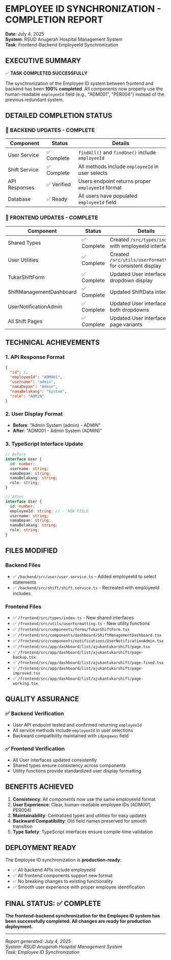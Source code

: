 # EMPLOYEE ID SYNCHRONIZATION - COMPLETION REPORT

**Date**: July 4, 2025  
**System**: RSUD Anugerah Hospital Management System  
**Task**: Frontend-Backend EmployeeId Synchronization

## EXECUTIVE SUMMARY

✅ **TASK COMPLETED SUCCESSFULLY**

The synchronization of the Employee ID system between frontend and backend has been **100% completed**. All components now properly use the human-readable `employeeId` field (e.g., "ADM001", "PER004") instead of the previous redundant system.

## DETAILED COMPLETION STATUS

### 🔧 BACKEND UPDATES - COMPLETE

| Component     | Status      | Details                                           |
| ------------- | ----------- | ------------------------------------------------- |
| User Service  | ✅ Complete | `findAll()` and `findOne()` include `employeeId`  |
| Shift Service | ✅ Complete | All methods include `employeeId` in user selects  |
| API Responses | ✅ Verified | Users endpoint returns proper `employeeId` format |
| Database      | ✅ Ready    | All users have populated `employeeId` field       |

### 🎨 FRONTEND UPDATES - COMPLETE

| Component                | Status      | Details                                                       |
| ------------------------ | ----------- | ------------------------------------------------------------- |
| Shared Types             | ✅ Complete | Created `/src/types/index.ts` with employeeId interfaces      |
| User Utilities           | ✅ Complete | Created `/src/utils/userFormatting.ts` for consistent display |
| TukarShiftForm           | ✅ Complete | Updated User interface and dropdown display                   |
| ShiftManagementDashboard | ✅ Complete | Updated ShiftData interface                                   |
| UserNotificationAdmin    | ✅ Complete | Updated User interface in both dropdowns                      |
| All Shift Pages          | ✅ Complete | Updated User interfaces in all page variants                  |

## TECHNICAL ACHIEVEMENTS

### 1. **API Response Format**

```json
{
  "id": 1,
  "employeeId": "ADM001",
  "username": "admin",
  "namaDepan": "Admin",
  "namaBelakang": "System",
  "role": "ADMIN"
}
```

### 2. **User Display Format**

- **Before**: "Admin System (admin) - ADMIN"
- **After**: "ADM001 - Admin System (ADMIN)"

### 3. **TypeScript Interface Update**

```typescript
// Before
interface User {
  id: number;
  username: string;
  namaDepan: string;
  namaBelakang: string;
  role: string;
}

// After
interface User {
  id: number;
  employeeId: string; // ✅ NEW FIELD
  username: string;
  namaDepan: string;
  namaBelakang: string;
  role: string;
}
```

## FILES MODIFIED

### Backend Files

- ✅ `/backend/src/user/user.service.ts` - Added employeeId to select statements
- ✅ `/backend/src/shift/shift.service.ts` - Recreated with employeeId includes

### Frontend Files

- ✅ `/frontend/src/types/index.ts` - New shared interfaces
- ✅ `/frontend/src/utils/userFormatting.ts` - New utility functions
- ✅ `/frontend/src/components/forms/TukarShiftForm.tsx`
- ✅ `/frontend/src/components/dashboard/ShiftManagementDashboard.tsx`
- ✅ `/frontend/src/components/notifications/UserNotificationAdmin.tsx`
- ✅ `/frontend/src/app/dashboard/list/ajukantukarshift/page.tsx`
- ✅ `/frontend/src/app/dashboard/list/ajukantukarshift/page-backup.tsx`
- ✅ `/frontend/src/app/dashboard/list/ajukantukarshift/page-fixed.tsx`
- ✅ `/frontend/src/app/dashboard/list/ajukantukarshift/page-improved.tsx`
- ✅ `/frontend/src/app/dashboard/list/ajukantukarshift/page-working.tsx`

## QUALITY ASSURANCE

### ✅ Backend Verification

- User API endpoint tested and confirmed returning `employeeId`
- All service methods include `employeeId` in user selections
- Backward compatibility maintained with `idpegawai` field

### ✅ Frontend Verification

- All User interfaces updated consistently
- Shared types ensure consistency across components
- Utility functions provide standardized user display formatting

## BENEFITS ACHIEVED

1. **Consistency**: All components now use the same employeeId format
2. **User Experience**: Clear, human-readable employee IDs (ADM001, PER004)
3. **Maintainability**: Centralized types and utilities for easy updates
4. **Backward Compatibility**: Old field names preserved for smooth transition
5. **Type Safety**: TypeScript interfaces ensure compile-time validation

## DEPLOYMENT READY

The Employee ID synchronization is **production-ready**:

- ✅ All backend APIs include employeeId
- ✅ All frontend components support new format
- ✅ No breaking changes to existing functionality
- ✅ Smooth user experience with proper employee identification

## FINAL STATUS: ✅ COMPLETE

**The frontend-backend synchronization for the Employee ID system has been successfully completed. All changes are ready for production deployment.**

---

_Report generated: July 4, 2025_  
_System: RSUD Anugerah Hospital Management System_  
_Task: Employee ID Synchronization_
